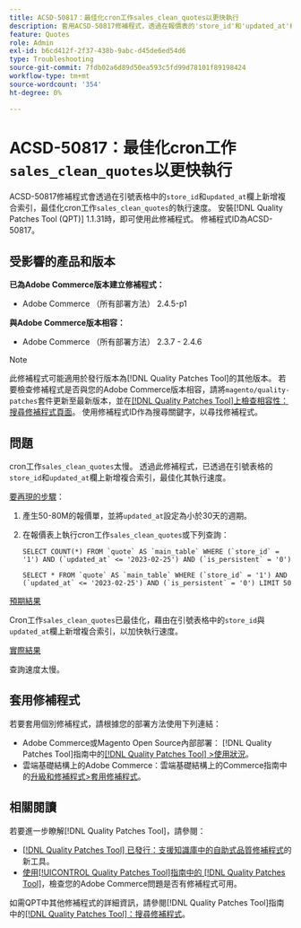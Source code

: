 ```yaml
---
title: ACSD-50817：最佳化cron工作sales_clean_quotes以更快執行
description: 套用ACSD-50817修補程式，透過在報價表的'store_id'和'updated_at'欄上新增複合索引，最佳化cron工作'sales_clean_quotes'以更快地執行。
feature: Quotes
role: Admin
exl-id: b6cd412f-2f37-438b-9abc-d45de6ed54d6
type: Troubleshooting
source-git-commit: 7fdb02a6d89d50ea593c5fd99d78101f89198424
workflow-type: tm+mt
source-wordcount: '354'
ht-degree: 0%

---
```


# ACSD-50817：最佳化cron工作`sales_clean_quotes`以更快執行

ACSD-50817修補程式會透過在引號表格中的`store_id`和`updated_at`欄上新增複合索引，最佳化cron工作`sales_clean_quotes`的執行速度。 安裝[!DNL Quality Patches Tool (QPT)] 1.1.31時，即可使用此修補程式。 修補程式ID為ACSD-50817。

## 受影響的產品和版本

**已為Adobe Commerce版本建立修補程式：**

* Adobe Commerce （所有部署方法） 2.4.5-p1

**與Adobe Commerce版本相容：**

* Adobe Commerce （所有部署方法） 2.3.7 - 2.4.6

>[!NOTE]
>
>此修補程式可能適用於發行版本為[!DNL Quality Patches Tool]的其他版本。 若要檢查修補程式是否與您的Adobe Commerce版本相容，請將`magento/quality-patches`套件更新至最新版本，並在[[!DNL Quality Patches Tool]上檢查相容性：搜尋修補程式頁面](https://experienceleague.adobe.com/tools/commerce-quality-patches/index.html)。 使用修補程式ID作為搜尋關鍵字，以尋找修補程式。

## 問題

cron工作`sales_clean_quotes`太慢。 透過此修補程式，已透過在引號表格的`store_id`和`updated_at`欄上新增複合索引，最佳化其執行速度。

<u>要再現的步驟</u>：

1. 產生50-80M的報價單，並將`updated_at`設定為小於30天的週期。
1. 在報價表上執行cron工作`sales_clean_quotes`或下列查詢：

   ```cron
   SELECT COUNT(*) FROM `quote` AS `main_table` WHERE (`store_id` = '1') AND (`updated_at` <= '2023-02-25') AND (`is_persistent` = '0')
   
   SELECT * FROM `quote` AS `main_table` WHERE (`store_id` = '1') AND (`updated_at` <= '2023-02-25') AND (`is_persistent` = '0') LIMIT 50
   ```

<u>預期結果</u>

Cron工作`sales_clean_quotes`已最佳化，藉由在引號表格中的`store_id`與`updated_at`欄上新增複合索引，以加快執行速度。

<u>實際結果</u>

查詢速度太慢。

## 套用修補程式

若要套用個別修補程式，請根據您的部署方法使用下列連結：

* Adobe Commerce或Magento Open Source內部部署： [!DNL Quality Patches Tool]指南中的[[!DNL Quality Patches Tool] >使用狀況](/help/tools/quality-patches-tool/usage.md)。
* 雲端基礎結構上的Adobe Commerce：雲端基礎結構上的Commerce指南中的[升級和修補程式>套用修補程式](https://experienceleague.adobe.com/docs/commerce-cloud-service/user-guide/develop/upgrade/apply-patches.html)。

## 相關閱讀

若要進一步瞭解[!DNL Quality Patches Tool]，請參閱：

* [[!DNL Quality Patches Tool] 已發行：支援知識庫中的自助式品質修補程式](https://experienceleague.adobe.com/en/docs/commerce-operations/tools/quality-patches-tool/quality-patches-tool-to-self-serve-quality-patches)的新工具。
* [使用[!UICONTROL Quality Patches Tool]指南中的 [!DNL Quality Patches Tool]](/help/tools/quality-patches-tool/patches-available-in-qpt/check-patch-for-magento-issue-with-magento-quality-patches.md)，檢查您的Adobe Commerce問題是否有修補程式可用。


如需QPT中其他修補程式的詳細資訊，請參閱[!DNL Quality Patches Tool]指南中的[[!DNL Quality Patches Tool]：搜尋修補程式](https://experienceleague.adobe.com/tools/commerce-quality-patches/index.html)。
